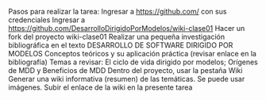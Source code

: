 Pasos para realizar la tarea:
Ingresar a https://github.com/ con sus credenciales
Ingresar a https://github.com/DesarrolloDirigidoPorModelos/wiki-clase01
Hacer un fork del proyecto wiki-clase01
Realizar una pequeña investigación bibliográfica en el texto DESARROLLO DE SOFTWARE DIRIGIDO POR MODELOS Conceptos teóricos y su aplicación práctica (revisar enlace en la bibliografía)
Temas a revisar: El ciclo de vida dirigido por modelos; Orígenes de MDD y Beneficios de MDD
Dentro del proyecto, usar la pestaña Wiki
Generar una wiki informativa (resumen) de las temáticas.
Se puede usar imágenes.
Subir el enlace de la wiki en la presente tarea
